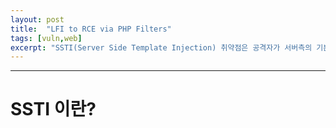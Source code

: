 ```yaml
---
layout: post
title:  "LFI to RCE via PHP Filters"
tags: [vuln,web]
excerpt: "SSTI(Server Side Template Injection) 취약점은 공격자가 서버측의 기본 템플릿 구문을 이용하여 악성 페이로드를 삽입 한 다음 서버 측에 실행되면서 생기는 취약점이며 웹 템플릿 엔진마다 사용되는 페이로드가 다릅니다."
---
```

---


# SSTI 이란?